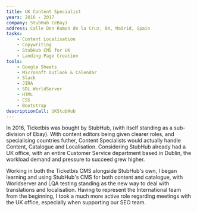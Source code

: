 ```yaml
---
title: UK Content Specialist
years: 2016 - 2017
company: StubHub (eBay)
address: Calle Don Ramon de la Cruz, 84, Madrid, Spain
tasks:
    - Content Localisation
    - Copywriting
    - StubHub CMS for UK
    - Landing Page Creation
tools:
    - Google Sheets
    - Microsoft Outlook & Calendar
    - Slack
    - JIRA
    - SDL WorldServer
    - HTML
    - CSS
    - Bootstrap
descriptionCall: UKStubHub
---
```

<p>In 2016, Ticketbis was bought by StubHub, (with itself standing as a sub-division of Ebay). With content editors being given clearer roles, and specialising countries futher, Content Specialists would actually handle Content, Catalogue and Localisation. Considering StubHub already had a UK office, with an entire Customer Service department based in Dublin, the workload demand and pressure to succeed grew higher.</p>
<p>Working in both the Ticketbis CMS alongside StubHub's own, I began learning and using StubHub's CMS for both content and catalogue, with Worldserver and LQA testing standing as the new way to deal with translations and localisation. Having to represent the International team from the beginning, I took a much more active role regarding meetings with the UK office, especially when supporting our SEO team.</p>
